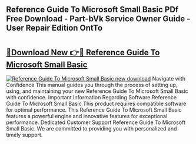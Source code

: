 ## Reference Guide To Microsoft Small Basic PDf Free Download - Part-bVk Service Owner Guide - User Repair Edition OntTo

# <h2><a href="http://bc92288.oget.top/?id=Reference+Guide+To+Microsoft+Small+Basic">🔗Download New 👉🔴 Reference Guide To Microsoft Small Basic</a></h2>

[![Reference Guide To Microsoft Small Basic new download](https://i.imgur.com/5g1atiW.png)](http://bc92288.oget.top/?id=Reference+Guide+To+Microsoft+Small+Basic)
Navigate with Confidence This manual guides you through the process of setting up, using, and maintaining your new Reference Guide To Microsoft Small Basic with confidence. Important Information Regarding Software Reference Guide To Microsoft Small Basic This product requires compatible software for optimal performance. This Reference Guide To Microsoft Small Basic features a powerful engine and innovative features for exceptional performance. Dedicated Customer Support Reference Guide To Microsoft Small Basic. We are committed to providing you with personalized and timely support.
